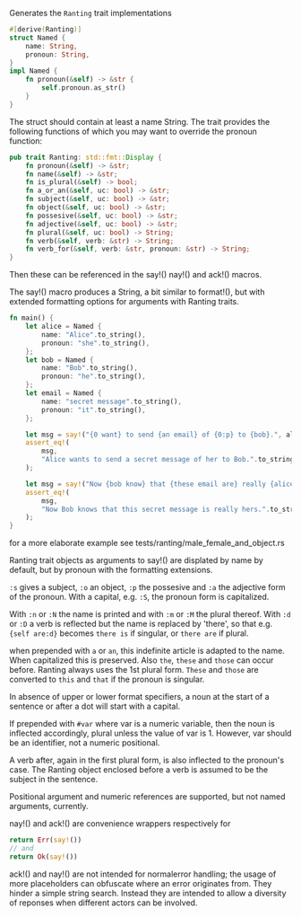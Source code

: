 
Generates the `Ranting` trait implementations
```rust
#[derive(Ranting)]
struct Named {
    name: String,
    pronoun: String,
}
impl Named {
    fn pronoun(&self) -> &str {
        self.pronoun.as_str()
    }
}
```
The struct should contain at least a name String. The trait provides the following
functions of which you may want to override the pronoun function:

```rust
pub trait Ranting: std::fmt::Display {
    fn pronoun(&self) -> &str;
    fn name(&self) -> &str;
    fn is_plural(&self) -> bool;
    fn a_or_an(&self, uc: bool) -> &str;
    fn subject(&self, uc: bool) -> &str;
    fn object(&self, uc: bool) -> &str;
    fn possesive(&self, uc: bool) -> &str;
    fn adjective(&self, uc: bool) -> &str;
    fn plural(&self, uc: bool) -> String;
    fn verb(&self, verb: &str) -> String;
    fn verb_for(&self, verb: &str, pronoun: &str) -> String;
}
```
Then these can be referenced in the say!() nay!() and ack!() macros.

The say!() macro produces a String, a bit similar to format!(), but with extended
formatting options for arguments with Ranting traits.

```rust
fn main() {
    let alice = Named {
        name: "Alice".to_string(),
        pronoun: "she".to_string(),
    };
    let bob = Named {
        name: "Bob".to_string(),
        pronoun: "he".to_string(),
    };
    let email = Named {
        name: "secret message".to_string(),
        pronoun: "it".to_string(),
    };

    let msg = say!("{0 want} to send {an email} of {0:p} to {bob}.", alice);
    assert_eq!(
        msg,
        "Alice wants to send a secret message of her to Bob.".to_string()
    );

    let msg = say!("Now {bob know} that {these email are} really {alice:a}.", alice);
    assert_eq!(
        msg,
        "Now Bob knows that this secret message is really hers.".to_string()
    );
}
```
for a more elaborate example see tests/ranting/male_female_and_object.rs

Ranting trait objects as arguments to say!()  are displated by name by
default, but by pronoun with the formatting extensions.

`:s` gives a subject, `:o` an object, `:p` the possesive and `:a` the adjective
form of the pronoun. With a capital, e.g. `:S`, the pronoun form is capitalized.

With `:n` or `:N` the name is printed and with `:m` or `:M` the plural thereof.
With `:d` or `:D` a verb is reflected but the name is replaced by 'there', so that
e.g. `{self are:d}` becomes `there is` if singular, or `there are` if plural.

when prepended with `a` or `an`, this indefinite article is adapted to the name.
When capitalized this is preserved. Also `the`, `these` and `those` can occur before.
Ranting always uses the 1st plural form. `These` and `those` are converted to `this`
and `that` if the pronoun is singular.

In absence of upper or lower format specifiers, a noun at the start of a sentence or
after a dot will start with a capital.

If prepended with `#var` where var is a numeric variable, then the noun is inflected
accordingly, plural unless the value of var is 1. However, var should be an identifier,
not a numeric positional.

A verb after, again in the first plural form, is also inflected to the pronoun's case.
The Ranting object enclosed before a verb is assumed to be the subject in the sentence.

Positional argument and numeric references are supported, but not named arguments,
currently.

nay!() and ack!() are convenience wrappers respectively for 

```rust
return Err(say!())
// and
return Ok(say!())
```

ack!() and nay!() are not intended for normalerror handling; the usage of more placeholders
can obfuscate where an error originates from. They hinder a simple string search.
Instead they are intended to allow a diversity of reponses when different actors can be
involved.
